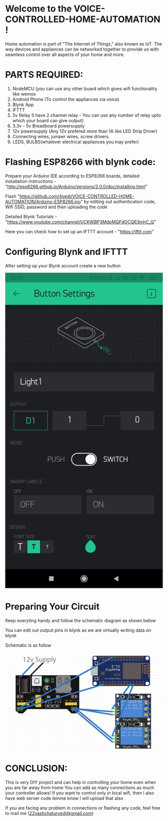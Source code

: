 # Welcome to the VOICE-CONTROLLED-HOME-AUTOMATION !

Home automation is part of "The Internet of Things," also known as IoT. The way devices and appliances can be networked together to provide us with seamless control over all aspects of your home and more.

# PARTS REQUIRED:

1. NodeMCU (you can use any other board which gives wifi functionality like wemos
2. Android Phone (To control the appliances via voice)
3. Blynk App
4. IFTTT
5. 5v Relay (I have 2 channel relay - You can use any number of relay upto which your board can give output)
6. 3.3v - 5v Breadboard powersupply 
7. 12v powersupply (Any 12v prefered more than 1A like LED Strip Driver)
8. Connecting wires, jumper wires, screw drivers.
9. LEDS, BULBS(whatever electrical appliances you may prefer)

# Flashing ESP8266 with blynk code:


Prepare your Arduino IDE according to ESP8266 boards, detailed installation instructions - "http://esp8266.github.io/Arduino/versions/2.0.0/doc/installing.html"

Flash "https://github.com/4vedi/VOICE-CONTROLLED-HOME-AUTOMATION/Arduino-ESP8266.ino" by editing out authentication code, Wifi SSID, password and then uploading the code 

Detailed Blynk Tutorials - "https://www.youtube.com/channel/UCKWBP3MdpMQFdOCQ63mhC_Q"

Here you can check how to set up an IFTTT account -  "https://ifttt.com"


 # Configuring Blynk and IFTTT
 
 After setting up your Blynk account create a new button 
 
 ![alt](https://github.com/4vedi/VOICE-CONTROLLED-HOME-AUTOMATION/blob/master/Screenshot_2019-03-13-23-54-21-841_cc.blynk.png?raw=true)


# Preparing Your Circuit

Keep everyting handy and follow the schematic diagram as shown below

You can edit out output pins in blynk as we are virtually writing data on blynk

Schematic is as follow 

![alt](https://github.com/4vedi/VOICE-CONTROLLED-HOME-AUTOMATION/blob/master/Schematic.JPG?raw=true)

# CONCLUSION:


This is very DIY project and can help in controlling your home even when you are far away from home You can add as many connections as much your controller allows! If you want to control only in local wifi, then I also have web server code lemme know I will upload that also

If you are facing any problem in connections or flashing any code, feel free to mail me (22yashchaturvedi@gmail.com)


  












